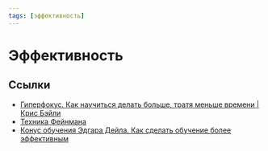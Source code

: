 ```yaml
---
tags: [эффективность]
---
```

# Эффективность

## Ссылки

* [Гиперфокус. Как научиться делать больше, тратя меньше времени | Крис Бэйли](https://youtu.be/txqxZ603ra0)
* [Техника Фейнмана](Метод%20обучения%20Фейнмана.md)
* [Конус обучения Эдгара Дейла. Как сделать обучение более эффективным](Конус%20обучения%20Эдгара%20Дейла.%20Как%20сделать%20обучение%20более%20эффективным.md)
